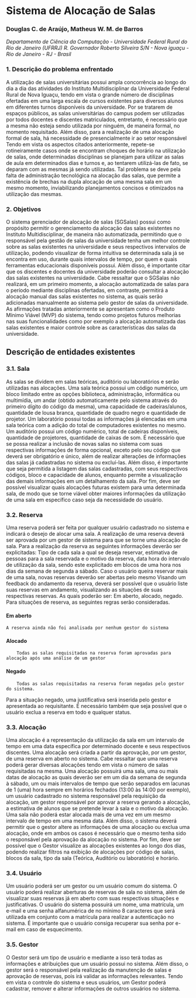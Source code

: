 # Sistema de Alocação de Salas
### Douglas C. de Araújo, Matheus W. M. de Barros

_Departamento de Ciência da Computação -
Universidade Federal Rural do Rio de Janeiro (UFRRJ)
R. Governador Roberto Silveira S/N - Nova iguaçu - 
Rio de Janeiro - RJ - Brasil_

### 1. Descrição do problema enfrentado
A utilização de salas universitárias possui ampla concorrência ao longo do dia a dia das atividades do Instituto Multidisciplinar da Universidade Federal Rural de Nova Iguaçu, tendo em vista o grande número de disciplinas ofertadas em uma larga escala de cursos existentes para diversos alunos em diferentes turnos disponíveis da universidade. 
Por se tratarem de espaços públicos, as salas universitárias do campus podem ser utilizadas por todos docentes e discentes matriculados, entretanto, é necessário que a mesma não esteja sendo utilizada por ninguém, de maneira formal, no momento requisitado. 
Além disso, para a realização de uma alocação formal de sala, há necessidade de presencialmente ir ao setor responsável
Tendo em vista os aspectos citados anteriormente, repete-se rotineiramente casos onde se encontram choques de horário na utilização de salas, onde determinadas disciplinas se planejam para utilizar as salas de aula em determinados dias e turnos e, ao tentarem utilizá-las de fato, se deparam com as mesmas já sendo utilizadas. Tal problema se deve pela falta de administração tecnológica na alocação das salas, que permite a existência de brechas na dupla alocação de uma mesma sala em um mesmo momento, inviabilizando planejamentos concisos e otimizados na utilização das mesmas.
### 2. Objetivos
O sistema gerenciador de alocação de salas (SGSalas) possui como propósito permitir o gerenciamento da alocação das salas existentes no Instituto Multidisciplinar, de maneira não automatizada, permitindo que o responsável pela gestão de salas da universidade tenha um melhor controle sobre as salas existentes na universidade e seus respectivos intervalos de utilização, podendo visualizar de forma intuitiva se determinada sala já se encontra em uso, durante quais intervalos de tempo, por quem e quais ferramentas educacionais disponíveis possui. Além disso, é importante citar que os discentes e docentes da universidade poderão consultar a alocação das salas existentes na universidade.
Cabe ressaltar que o SGSalas não realizará, em um primeiro momento, a alocação automatizada de salas para o período mediante disciplinas ofertadas, em contraste, permitirá a alocação manual das salas existentes no sistema, as quais serão adicionadas manualmente ao sistema pelo gestor de salas da universidade.
As afirmações tratadas anteriormente se apresentam como o Produto Mínimo Viável (MVP) do sistema, tendo como projetos futuros melhorias nas suas funcionalidades como por exemplo a alocação automatizada das salas existentes e maior controle sobre as características das salas da universidade.
## Descrição de entidades existentes
### 3.1. Sala
As salas se dividem em salas teóricas, auditório ou laboratórios e serão utilizadas nas alocações.
Uma sala teórica possui um código numérico, um bloco limitado entre as opções biblioteca, administração, informática ou multimídia, um andar (obtido automaticamente pelo sistema através do primeiro dígito do código da mesma), uma capacidade de cadeiras/alunos, quantidade de lousa branca, quantidade de quadro negro e quantidade de projetor. 
Um laboratório possui todas as informações já elencadas em uma sala teórica com a adição do total de computadores existentes no mesmo.
Um auditório possui um código numérico, total de cadeiras disponíveis, quantidade de projetores, quantidade de caixas de som.
É necessário que se possa realizar a inclusão de novas salas no sistema com suas respectivas informações de forma opcional, exceto pelo seu código que deverá ser obrigatório e único, além de realizar alterações de informações das salas já cadastradas no sistema ou excluí-las. Além disso, é importante que seja permitida a listagem das salas cadastradas, com seus respectivos códigos, bloco e capacidade de alunos, enquanto permite a visualização das demais informações em um detalhamento da sala. 
Por fim, deve ser possível visualizar quais alocações futuras existem para uma determinada sala, de modo que se torne viável obter maiores informações da utilização de uma sala em específico caso seja da necessidade do usuário.
### 3.2. Reserva
Uma reserva poderá ser feita por qualquer usuário cadastrado no sistema e indicará o desejo de alocar uma sala. A realização de uma reserva deverá ser aprovada por um gestor de sistema para que se torne uma alocação de sala. Para a realização da reserva as seguintes informações deverão ser explicitadas: Tipo de cada sala a qual se deseja reservar, estimativa de pessoas para a sala reservada e o motivo da reserva, data hora do intervalo de utilização da sala, sendo este explicitado em blocos de uma hora nos dias da semana de segunda a sábado. Caso o usuário queira reservar mais de uma sala, novas reservas deverão ser abertas pelo mesmo
Visando um feedback do andamento da reserva, deverá ser possível que o usuário liste suas reservas em andamento, visualizando as situações de suas respectivas reservas. As quais poderão ser: Em aberto, alocado, negado.
Para situações de reserva, as seguintes regras serão consideradas.

#### Em aberto
	A reserva ainda não foi analisada por nenhum gestor do sistema

#### Alocado
        Todas as salas requisitadas na reserva foram aprovadas para alocação após uma análise de um gestor

#### Negado
        Todas as salas requisitadas na reserva foram negadas pelo gestor do sistema.

Para a situação negado, uma justificativa será inserida pelo gestor e apresentada ao requisitante.
É necessário também que seja possível que o usuário exclua a reserva em todo e qualquer status.
### 3.3. Alocação
Uma alocação é a representação da utilização da sala em um intervalo de tempo em uma data específica por determinado docente e seus respectivos discentes.
Uma alocação será criada a partir da aprovação, por um gestor, de uma reserva em aberto no sistema. Cabe ressaltar que uma reserva poderá gerar diversas alocações tendo em vista o número de salas requisitadas na mesma.
Uma alocação possuirá uma sala, uma ou mais datas de alocação as quais deverão ser em um dia da semana de segunda à sábado, um ou mais intervalos de tempo que serão separados em lacunas de 1 (uma) hora sempre em horários fechados (13:00 às 14:00 por exemplo), um usuário cadastrado no sistema responsável pela requisição da alocação, um gestor responsável por aprovar a reserva gerando a alocação, a estimativa de alunos que se pretende levar à sala e o motivo da alocação.
Uma sala não poderá estar alocada mais de uma vez em um mesmo intervalo de tempo em uma mesma data.
Além disso, o sistema deverá permitir que o gestor altere as informações de uma alocação ou exclua uma alocação, onde em ambos os casos é necessário que o mesmo tenha sido o responsável pela aprovação da alocação no sistema. 
Por fim, deve ser possível que o Gestor visualize as alocações existentes ao longo dos dias, podendo realizar filtros na exibição de alocações por código de salas, blocos da sala, tipo da sala (Teórica, Auditório ou laboratório) e horário.
### 3.4. Usuário
Um usuário poderá ser um gestor ou um usuário comum do sistema. O usuário poderá realizar aberturas de reservas de sala no sistema, além de visualizar suas reservas já em aberto com suas respectivas situações e justificativas. O usuário do sistema possuirá um nome, uma matrícula, um e-mail e uma senha alfanumérica de no mínimo 8 caracteres que será utilizada em conjunto com a matrícula para realizar a autenticação no sistema. É importante que o usuário consiga recuperar sua senha por e-mail em caso de esquecimento.
### 3.5. Gestor
O Gestor será um tipo de usuário e mediante a isso terá todas as informações e atribuições que um usuário possui no sistema. Além disso, o gestor será o responsável pela realização da manutenção de salas e aprovação de reservas, pois irá validar as informações relevantes. Tendo em vista o controle do sistema e seus usuários, um Gestor poderá cadastrar, remover e alterar informações de outros usuários no sistema. 
